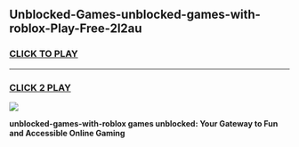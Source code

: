 
## Unblocked-Games-unblocked-games-with-roblox-Play-Free-2l2au
<h3>
<a href="https://premium76.site?title=unblocked-games-with-roblox&ref=21A">CLICK TO PLAY</a></h3>
<hr>

<h3>
<a href="https://premium76.site?title=unblocked-games-with-roblox&ref=21A">CLICK 2 PLAY</a>
  
</h3>

<a href="https://premium76.site?title=unblocked-games-with-roblox&ref=21A"><img src="https://clearcache.store/games.png"></a>


**unblocked-games-with-roblox games unblocked: Your Gateway to Fun and Accessible Online Gaming**
